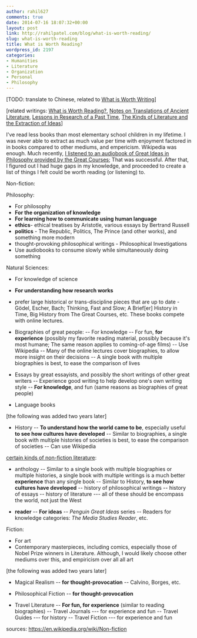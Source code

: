 ```yaml
---
author: rahil627
comments: true
date: 2014-07-16 18:07:32+00:00
layout: post
link: http://rahilpatel.com/blog/what-is-worth-reading/
slug: what-is-worth-reading
title: What is Worth Reading?
wordpress_id: 2197
categories:
- Humanities
- Literature
- Organization
- Personal
- Philosophy
---
```


[TODO: translate to Chinese, related to [What is Worth Writing](http://www.rahilpatel.com/blog/what-is-worth-writing)]

[related writings: [What is Worth Reading?](http://www.rahilpatel.com/blog/what-is-worth-reading), [Notes on Translations of Ancient Literature](http://www.rahilpatel.com/blog/notes-on-translations-of-ancient-literature), [Lessons in Research of a Past Time](http://www.rahilpatel.com/blog/lessons-in-research-of-a-past-time), [The Kinds of Literature and the Extraction of Ideas](http://www.rahilpatel.com/blog/the-kinds-of-literature-and-the-extraction-of-ideas)]

I've read less books than most elementary school children in my lifetime. I was never able to extract as much value per time with enjoyment factored in in books compared to other mediums, and empericism. Wikipedia was enough. Much recently, [I listened to an audiobook of Great Ideas in Philosophy provided by the Great Courses](http://www.rahilpatel.com/blog/why-read-the-western-philosophy-canon); That was successful. After that, I figured out I had huge gaps in my knowledge, and proceeded to create a list of things I felt could be worth reading (or listening) to.

Non-fiction:

Philosophy:
- For philosophy
- **For the organization of knowledge**
- **For learning how to communicate using human language**
- **ethics**- ethical treatises by Aristotle, various essays by Bertrand Russell
- **politics** - The Republic, Politics, The Prince (and other works), and something more modern
- thought-provoking philosophical writings - Philosophical Investigations
- Use audiobooks to consume slowly while simultaneously doing something

Natural Sciences:
- For knowledge of science
- **For understanding how research works**
- prefer large historical or trans-discipline pieces that are up to date - Gödel, Escher, Bach; Thinking, Fast and Slow; A Brief[er] History in Time, Big History from The Great Courses, etc. These books compete with online lectures.

- Biographies of great people:
-- For knowledge
-- For fun, **for experience** (possibly my favorite reading material, possibly because it's most humane; The same reason applies to coming-of-age films)
-- Use Wikipedia
-- Many of the online lectures cover biographies, to allow more insight on their decisions
-- A single book with multiple biographies is best, to ease the comparison of lives

- Essays by great essayists, and possibly the short writings of other great writers
-- Experience good writing to help develop one's own writing style
-- **For knowledge**, and fun (same reasons as biographies of great people)

- Language books

[the following was added two years later]
- History
-- **To understand how the world came to be**, especially useful **to see how cultures have developed**
-- Similar to biographies, a single book with multiple histories of societies is best, to ease the comparison of societies
-- Can use Wikipedia

[certain kinds of non-fiction literature](http://www.rahilpatel.com/blog/the-kinds-of-literature-and-the-extraction-of-ideas):
- anthology
-- Similar to a single book with multiple biographies or multiple histories, a single book with multiple writings is a much better **experience** than any single book
-- Similar to History, **to see how cultures have developed**
-- history of philosophical writings
-- history of essays
-- history of literature
--- all of these should be encompass the world, not just the West

- **reader**
-- **For ideas**
-- _Penguin Great Ideas_ series
-- Readers for knowledge categories: _The Media Studies Reader_, etc.


Fiction:
- For art
- Contemporary masterpieces, including comics, especially those of Nobel Prize winners in 
Literature. Although, I would likely choose other mediums over this, and empiricism over all all art

[the following was added two years later]
- Magical Realism
-- **for thought-provocation**
-- Calvino, Borges, etc.

- Philosophical Fiction
-- **for thought-provocation**

- Travel Literature
-- **For fun, for experience** (similar to reading biographies)
-- Travel Journals
--- for experience and fun
-- Travel Guides
--- for history
-- Travel Fiction
--- for experience and fun

sources:
https://en.wikipedia.org/wiki/Non-fiction
